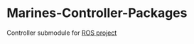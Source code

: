 # Marines-Controller-Packages
Controller submodule for [ROS project](https://github.com/PFlak/ROS2-MARINES)
